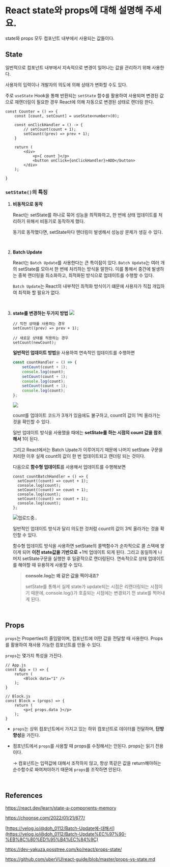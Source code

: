 #  React state와 props에 대해 설명해 주세요.

state와 props 모두 컴포넌트 내부에서 사용되는 값들이다.

## State

일반적으로 컴포넌트 내부에서 지속적으로 변경이 일어나는 값을 관리하기 위해 사용한다.

사용자의 입력이나 개발자의 의도에 의해 상태가 변화할 수도 있다.

주로 `useState` Hook을 통해 반환되는 `setState` 함수를 활용하여 사용되며 변경된 값으로 재랜더링이 필요한 경우 React에 의해 자동으로 변경된 상태로 랜더링 한다.

```tsx
const Counter = () => {
	const [count, setCount] = useState<number>(0);
	
	const onClickHandler = () -> {
		// setCount(count + 1);
		setCount((prev) => prev + 1);
	}

	return (
		<div>
			<p>{ count }</p>
			<button onClick={onClickHandler}>ADD</button>
		</div>
	);

}
```

### `setState()`의 특징

1. **비동적으로 동작**
    
    React는 setState를 하나로 묶어 성능을 최적화하고, 한 번에 상태 업데이트를 처리하기 위해서 비동기로 동작하게 했다.
    
    동기로 동작했다면, setState마다 랜더링이 발생해서 성능상 문제가 생길 수 있다.
<br >
   
2. **Batch Update**
    
    React는 `Batch Update`를 사용한다는 큰 특이점이 있다. `Batch Update`는 여러 개의 setState를 모아서 한 번에 처리하는 방식을 말한다. 이를 통해서 중간에 발생하는 중복 랜더링을 최소화하고, 최적화된 방식으로 업데이트를 수행할 수 있다.
    
    `Batch Update`는 React의 내부적인 최적화 방식이기 떄문에 사용자가 직접 개입하여 최적화 할 필요가 없다.

<br >

3. **state를 변경하는 두가지 방법**
    ![](https://velog.velcdn.com/images/tkddn_dev8430/post/1eb77457-9ddd-4273-9e7d-49c7c5714303/image.png)

    
    ```tsx
    // 직전 상태를 사용하는 경우
    setCount((prev) => prev + 1);
    
    // 새로운 상태를 적용하는 경우
    setCount(newCount);
    ```
    
    **일반적인 업데이트 방법**을 사용하여 연속적인 업데이트를 수행하면
    
    ```jsx
    const countHandler = () => {
    	setCount(count + 1);
    	console.log(count);
    	setCount(count + 1);
    	console.log(count);
    	setCount(count + 1);
    	console.log(count);
    };
	```  

	![](https://velog.velcdn.com/images/tkddn_dev8430/post/468f31d8-aa2a-4b81-9dbb-c7803892c166/image.gif)
 
    count를 업데이트 코드가 3개가 있음에도 불구하고, count의 값이 1씩 올라가는 것을 확인할 수 있다.
    
    일반 업데이트 방식을 사용했을 때에는 **setState를 하는 시점의 count 값을 참조해서** 1이 된다.
    
    그리고 React에서는 Batch Upate가 이루어지기 때문에 나머지 setState 구문을 처리한  이후 실제 count의 값이 한 번 업데이트되고 랜더링 되는 것이다.  
    
	다음으로 **함수형 업데이트**를 사용해서 업데이트를 수행해보면
    ```tsx
    const countBatchHandler = () => {
      setCount((count) => count + 1);
      console.log(count);
      setCount((count) => count + 1);
      console.log(count);
      setCount((count) => count + 1);
      console.log(count);
    };
    ```

	![업로드중..](blob:https://velog.io/30dc6a2b-3394-4101-8761-7e1468e8e5ba)
   
    일반적인 업데이트 방식과 달리 의도한 것처럼 count의 값이 3씩 올라가는 것을 확인할 수 있다.

    함수형 업데이트 방식을 사용하면 setState의 콜백함수가 순차적으로 콜 스택에 쌓이게 되어 **이전 state값을 기반으로** +1씩 업데이트 되게 된다. 그리고 동일하게 나머지 setState구문을 실행한 후 일괄적으로 랜더링된다. 연속적으로 상태 업데이트를 해야할 때 유용하게 사용할 수 있다.

    > **console.log는 왜 같은 값을 찍어내죠?**
    > 
    > 
    > setState를 통해서 실제 state가 update되는 시점은 리랜더링되는 시점이기 때문에, console.log()가 호출되는 시점에는 변경되기 전 state를 찍어내게 된다.
    > 

<br >


## Props

`props`는 Properties의 줄임말이며, 컴포넌트에 어떤 값을 전달할 때 사용한다. Props를 활용하여 재사용 가능한 컴포넌트를 만들 수 있다.

`props`는 몇가지 특성을 가진다.

```tsx
// App.js
const App = () => {
	return (
		<Block data="1" />
	);
}

// Block.js
const Block = (props) => {
	return (
		<p>{ props.data }</p>
	);
}

```

- `props`는 상위 컴포넌트에서 가지고 있는 하위 컴포넌트로 데이터를 전달하며, **단방향성**을 가진다.
- 컴포넌트에서 `props`를 사용할 때 props를 수정해서는 안된다. props는 읽기 전용이다.
    
    → 컴포넌트는 입력값에 대해서 조작하지 않고, 항상 똑같은 값을 return해야하는 순수함수로 짜여져야하기 때문에 `props`를 조작하면 안된다.

<br >

## References

https://react.dev/learn/state-a-components-memory

https://choonse.com/2022/01/21/677/

[https://velog.io/@doh_0112/Batch-Update에-대해서](https://velog.io/@doh_0112/Batch-Update%EC%97%90-%EB%8C%80%ED%95%B4%EC%84%9C)

https://dev-yakuza.posstree.com/ko/react/props-state/

https://github.com/uberVU/react-guide/blob/master/props-vs-state.md
